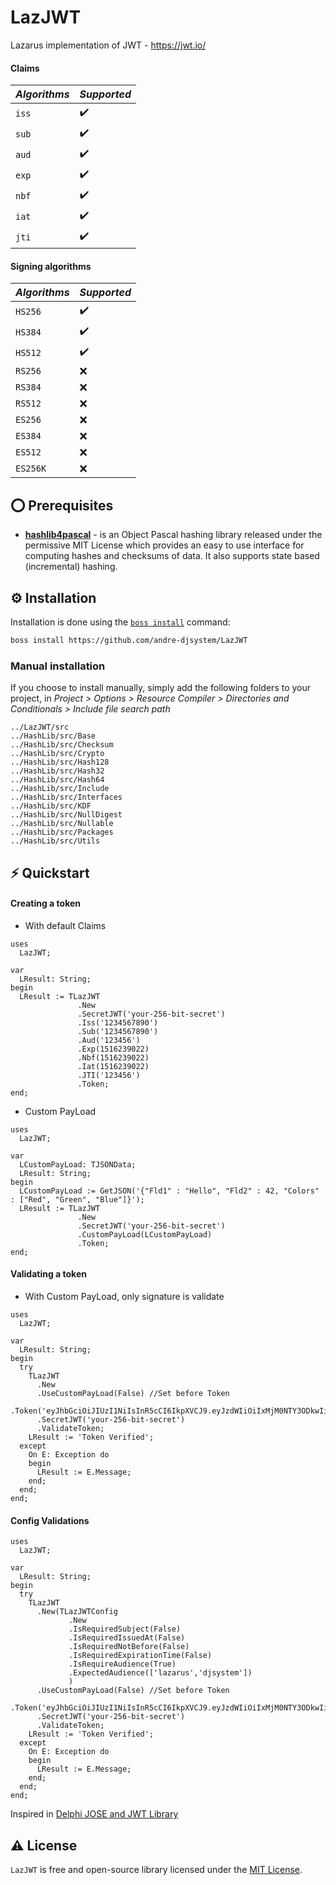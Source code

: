 # LazJWT
Lazarus  implementation of JWT - https://jwt.io/

#### Claims

| _Algorithms_ | _Supported_      | 
| -------------| -----------      |
|  `iss`       | ✔️               |
|  `sub`       | ✔️               |
|  `aud`       | ✔️               |
|  `exp`       | ✔️               |
|  `nbf`       | ✔️               |
|  `iat`       | ✔️               |
|  `jti`       | ✔️               |

#### Signing algorithms
| _Algorithms_ | _Supported_  | 
| -------------| -----------  |
|  `HS256`     | ✔️           |
|  `HS384`     | ✔️           |
|  `HS512`     | ✔️           |
|  `RS256`     | ❌           |
|  `RS384`     | ❌           |
|  `RS512`     | ❌           |
|  `ES256`     | ❌           |
|  `ES384`     | ❌           |
|  `ES512`     | ❌           |
|  `ES256K`    | ❌           |

## ⭕ Prerequisites
- [**hashlib4pascal**](https://github.com/andre-djsystem/hashlib4pascal) - is an Object Pascal hashing library released under the permissive MIT License which provides an easy to use interface for computing hashes and checksums of data. It also supports state based (incremental) hashing.

## ⚙️ Installation
Installation is done using the [`boss install`](https://github.com/HashLoad/boss) command:

``` sh
boss install https://github.com/andre-djsystem/LazJWT
```

### Manual installation
If you choose to install manually, simply add the following folders to your project, in *Project > Options > Resource Compiler > Directories and Conditionals > Include file search path*
```
../LazJWT/src
../HashLib/src/Base
../HashLib/src/Checksum
../HashLib/src/Crypto
../HashLib/src/Hash128
../HashLib/src/Hash32
../HashLib/src/Hash64
../HashLib/src/Include
../HashLib/src/Interfaces
../HashLib/src/KDF
../HashLib/src/NullDigest
../HashLib/src/Nullable
../HashLib/src/Packages
../HashLib/src/Utils
```

## ⚡️ Quickstart

#### Creating a token

- With default Claims

```delphi
uses
  LazJWT;
  
var
  LResult: String;
begin
  LResult := TLazJWT
               .New
               .SecretJWT('your-256-bit-secret')
               .Iss('1234567890')
               .Sub('1234567890')
               .Aud('123456')
               .Exp(1516239022)
               .Nbf(1516239022)
               .Iat(1516239022)
               .JTI('123456')
               .Token; 
end;   

```


- Custom PayLoad

```delphi
uses
  LazJWT;
  
var
  LCustomPayLoad: TJSONData;
  LResult: String;
begin
  LCustomPayLoad := GetJSON('{"Fld1" : "Hello", "Fld2" : 42, "Colors" : ["Red", "Green", "Blue"]}');
  LResult := TLazJWT
               .New
               .SecretJWT('your-256-bit-secret')
               .CustomPayLoad(LCustomPayLoad)
               .Token;
end;   

```

#### Validating a token

- With Custom PayLoad, only signature is validate

```delphi
uses
  LazJWT;
  
var
  LResult: String;
begin
  try
    TLazJWT
      .New
      .UseCustomPayLoad(False) //Set before Token
      .Token('eyJhbGciOiJIUzI1NiIsInR5cCI6IkpXVCJ9.eyJzdWIiOiIxMjM0NTY3ODkwIiwibmFtZSI6IkpvaG4gRG9lIiwiaWF0IjoxNTE2MjM5MDIyfQ.SflKxwRJSMeKKF2QT4fwpMeJf36POk6yJV_adQssw5c')
      .SecretJWT('your-256-bit-secret')
      .ValidateToken;
    LResult := 'Token Verified';
  except
    On E: Exception do
    begin
      LResult := E.Message;
    end;
  end;
end;  

```

#### Config Validations

```delphi
uses
  LazJWT;
  
var
  LResult: String;
begin
  try
    TLazJWT
      .New(TLazJWTConfig
             .New
             .IsRequiredSubject(False)
             .IsRequiredIssuedAt(False)
             .IsRequiredNotBefore(False)
             .IsRequiredExpirationTime(False)
             .IsRequireAudience(True)
             .ExpectedAudience(['lazarus','djsystem'])
             ) 
      .UseCustomPayLoad(False) //Set before Token
      .Token('eyJhbGciOiJIUzI1NiIsInR5cCI6IkpXVCJ9.eyJzdWIiOiIxMjM0NTY3ODkwIiwibmFtZSI6IkpvaG4gRG9lIiwiaWF0IjoxNTE2MjM5MDIyfQ.SflKxwRJSMeKKF2QT4fwpMeJf36POk6yJV_adQssw5c')
      .SecretJWT('your-256-bit-secret')
      .ValidateToken;
    LResult := 'Token Verified';
  except
    On E: Exception do
    begin
      LResult := E.Message;
    end;
  end;
end;  

```

Inspired in [Delphi JOSE and JWT Library](https://github.com/paolo-rossi/delphi-jose-jwt#delphi-jose-and-jwt-library)

## ⚠️ License
`LazJWT` is free and open-source library licensed under the [MIT License](https://github.com/andre-djsystem/LazJWT/blob/main/LICENSE).
